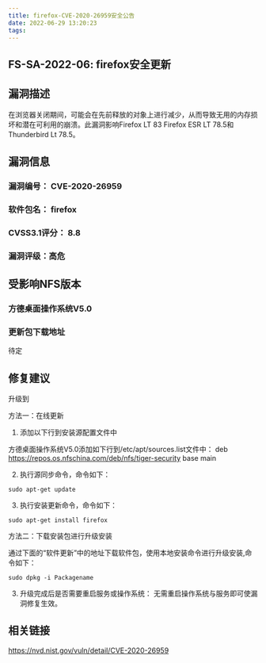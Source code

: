 ```yaml
---
title: firefox-CVE-2020-26959安全公告
date: 2022-06-29 13:20:23
tags:
---
```

## FS-SA-2022-06: firefox安全更新

## 漏洞描述

在浏览器关闭期间，可能会在先前释放的对象上进行减少，从而导致无用的内存损坏和潜在可利用的崩溃。此漏洞影响Firefox LT 83 Firefox ESR LT 78.5和Thunderbird Lt 78.5。

## 漏洞信息

###    漏洞编号： CVE-2020-26959

###    软件包名： firefox

###    CVSS3.1评分： 8.8

###    漏洞评级：高危

## 受影响NFS版本

###    方德桌面操作系统V5.0

### 更新包下载地址

待定

## 修复建议

升级到 

方法一：在线更新

1. 添加以下行到安装源配置文件中

方德桌面操作系统V5.0添加如下行到/etc/apt/sources.list文件中：
deb https://repos.os.nfschina.com/deb/nfs/tiger-security base main

2. 执行源同步命令，命令如下：

```
sudo apt-get update
```

3. 执行安装更新命令，命令如下：

```
sudo apt-get install firefox
```

方法二：下载安装包进行升级安装

通过下面的“软件更新”中的地址下载软件包，使用本地安装命令进行升级安装,命令如下：

```
sudo dpkg -i Packagename
```

3. 升级完成后是否需要重启服务或操作系统：
   无需重启操作系统与服务即可使漏洞修复生效。

## 相关链接

https://nvd.nist.gov/vuln/detail/CVE-2020-26959
